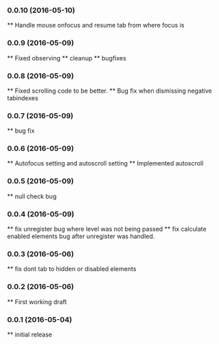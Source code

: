 ### 0.0.10 (2016-05-10)
** Handle mouse onfocus and resume tab from where focus is

### 0.0.9 (2016-05-09)
** Fixed observing
** cleanup
** bugfixes

### 0.0.8 (2016-05-09)
** Fixed scrolling code to be better.
** Bug fix when dismissing negative tabindexes

### 0.0.7 (2016-05-09)
** bug fix

### 0.0.6 (2016-05-09)
** Autofocus setting and autoscroll setting
** Implemented autoscroll

### 0.0.5 (2016-05-09)
** null check bug

### 0.0.4 (2016-05-09)
** fix unregister bug where level was not being passed
** fix calculate enabled elements bug after unregister was handled.

### 0.0.3 (2016-05-06)
** fix dont tab to hidden or disabled elements

### 0.0.2 (2016-05-06)
** First working draft

### 0.0.1 (2016-05-04)
** initial release
